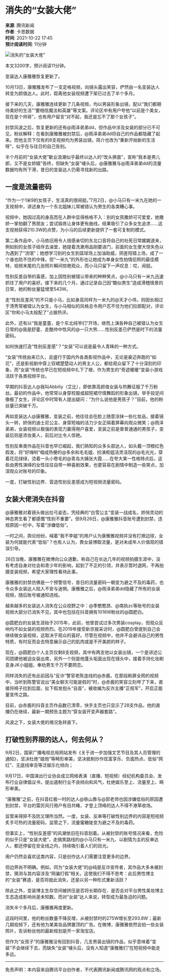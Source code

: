 # 消失的“女装大佬”

**来源**: 腾讯新闻  
**作者**: 卡思数据  
**时间**: 2021-10-22 17:45  
**预计阅读时间**: 11分钟

![消失的“女装大佬”](https://inews.gtimg.com/newsapp_bt/0/0522140926837_6113/0)

本文3200字，预计阅读11分钟。

变装达人康雅雅恢复更新了。

10月13日，康雅雅发布了一支定格视频，向镜头露出笑容，俨然由一名变装达人转变为颜值达人。此时，距离他女装视频遭下架已过去了半个多月。

接下来的几天，康雅雅连续更新了几条视频，均以男装形象出镜，配以“我们都期待美好的生活”“要相信魔法和英雄”等文案。评论区中有用户夸他“以前是个美女，现在是个帅哥”，也有用户留言“对不起，我还是忘不了那个女孩子”。

封禁风波之后，恢复更新的还有@雨泽弟弟dd，但作品中涉及女装的部分已不可见，粉丝解释：在看到康雅雅被封禁后，@雨泽弟弟dd将自己的作品都隐藏了起来。而他主页下仅有的8支视频均为男装出镜，简介也改为“重新开始新的生活呀”，似乎在与往日的自己告别。

半个月前的“女装大佬”歇业浪潮似乎最终以达人的“改头换面”，宣称“我本是男儿郎，又不是女娇娥”告终，但缺失“女装”噱头后，@康雅雅与@雨泽弟弟dd的流量数据均有所下滑，昔日的变装达人仍需寻找新的出路。

## 一度是流量密码

“作为一个1米9的女孩子，生活真的很闹挺。”7月2日，@小马只有一米九在她的一支视频中，讲述身为一个东北姐妹儿常被错认为男生的各类糟心事。

视频中，她因过高的身高而在人群中显得格格不入：别的女孩撒娇可可爱爱，她撒娇一掌拍翻了男朋友；尝试锻炼让身体更有曲线，结果吸引了众多女生追求……这支视频获得210.3W的点赞，为小马的后续更新提供了一套可复制的模式。

第二条作品中，小马依旧用令人倍感亲切的东北口音将自己的社死日常娓娓道来，例如别的女孩子结伴去澡堂，她提着洗漱用品刚要进门，前面的女生便大惊失色以为遇到了“流氓”；她想学习别的女生到篮球场上加油助威，阴差阳错上场，成了一个谁也防不住的中锋。但“一米九”的外形也让她成为单身女性拍情侣照的最佳模特，视频末尾的几张照片瞬间惊艳观众，而小马只留下一声叹息：哎，闹挺。

性别反差自带的喜感，加上因性别被错认带来的种种笑点，@小马只有一米九迅速抓住了用户的喜好。接下来的几个月，通过记录自己因“酷似男生”造成滑稽情景的日常，她的粉丝量猛增至543W。

走“性别反差风”的不只是小马，比如身高同样为一米九的@天才小伟，则因长相过于清秀常被错认为女生，与小马相似的风格总令用户忍不住为他们拉郎配对，评论区“你和小马太般配了”占据热评。

此外，还有以“我是童童，是个东北纯爷们”开场，继而上演各种自己被错认为女生日常的@我是舒童、走酷帅中性风的@一只大熊……性别反差已俨然是时下的流量密码。

如何快速打造“性别反差感”？“女装”可以说是最令人青睐的一种方式。

“女装”传统由来已久，且盛行于国内外各类影视作品中，无论是豪迈奔跑的“如花”，还是影视剧中穿上钗裙楚楚动人的男主人公，都给观众留下了十分深刻的印象，而“女装”传统也早已在短视频中扎下了根，作为男生的“奇迹暖暖”变装小游戏活跃于各类视频平台。

早期的抖音达人@我叫Abbiliy（艾比），即依靠高颜值女装与热舞征服了千万粉丝。最初的作品中，他常常以身穿校服或超短裙尽情舞蹈的形象出镜，举手投足间像极了女生，评论区中时常有人提出疑问：“为什么说他是男孩子？”目前，他的粉丝量已突破千万。

再如变装达人@康雅雅，变装之前，他往往会在脸上随意涂抹一些化妆品，接着镜头一转，娇俏的迪士尼公主、身穿短袖的活力少女正隔着屏幕向观众微笑；@雨泽弟弟，女装视频以极强的表现力赢得用户喜爱，变装之前是普普通通的男孩子，变装后则是浓妆美人，前后对比令人惊艳。

性别反串类作品在抖音也早已崛起，我们熟知的众多头部达人，如头戴一顶橙红色假发，将“好嗨哟”唱成热梗的@多余和毛毛姐、扮演柜姐活灵活现的@毛光光，穿着花花绿绿，烫着一头小卷毛的@青岛大姨张大霞……在夸大某一性格特点后，这些由男性演绎的女性往往自带一种喜剧效果，也更容易在剧情中制造一些笑点，加深观众对账号的印象。

一度，打破性别边界、营造性别反差感成为短视频流量密码。

## 女装大佬消失在抖音

@康雅雅对着镜头做出拉弓姿态，凭经典的“白雪公主”变装一战成名，娇俏灵动的神态男生看了都感慨“性别不重要”。但9月26日，@康雅雅抖音账号遭到封禁，违规原因一栏中，写着“涉嫌低俗”。

一时之间，舆论纷纷，喊着“我不李姐”的用户认为康雅雅视频并没有打擦边球，女装为何就能代表“低俗”？也有人认为，靠女装博取流量，是对未成年人价值观的错误引导。

26日当晚，康雅雅在微博向公众道歉，称自己在长达几年的视频拍摄生涯中，没有考虑自身对社会和青少年的影响，起到了不正的引领，并表示暂时退网，不再拍摄变装视频，希望大家理性看待此事。

康雅雅的封禁仿佛是一个预警信号，昔日的流量密码一朝变为避之不及的毒药，也令众多女装达人陷入不安与迷惘。康雅雅之后，@雨泽弟弟dd隐藏了所有的女装视频，随后账号被通知违规。

越来越多的女装达人消失在公众视野之中：@季憨憨昂、@南执zc等账号的女装视频大部分已消失不见，其中也包括在抖音拥有1016W粉丝的@圆肥白。

@圆肥白的女装生涯始于2015年，此前，他曾尝试过多次男装cosplay，但观众反响均不如女装的视频热烈。在2019年接受新京报采访时，@圆肥白曾提到自己会继续做女装视频，这取决于观众的喜好。尽管在视频中，他并不会避讳自己的男性特质，有时反而会去特意展示自己的肌肉或是不开美颜的样子。

现在，@圆肥白个人主页仅剩8支视频，其中有两支他以女装出镜，一个是讲述公司团建他被迫女装出席，另外一个则是他蓬头垢面出现在镜头中，接着手持化妆刷变身JK小姐姐，奉劝男生千万不要网恋。

同样消失的还有此前因与“反诈”警官老陈连线的@赤酱。在那段刷屏全网的视频中，当听到陈警官说出“美女聊天可能是假的”时，@赤酱的笑容立刻垮了下来，直接将椅子拉到后面，扯下假发抱头“自首”，被收编为反诈主播“正规军”，开启正能量宣传之路。

目前，@赤酱的抖音主页作品数已清零，快手主页也只显示了28支作品，他的直播仍在继续，最新一期预告主题为“穿女装开变声器套路”。

风波之下，女装大佬的境况急转直下。

## 打破性别界限的达人，何去何从？

9月2日，国家广播电视总局网站发布《关于进一步加强文艺节目及其人员管理的通知》，坚决杜绝“娘炮”等畸形审美，坚决抵制炒作炫富享乐、负面热点、低俗“网红”、无底线审丑等泛娱乐化倾向；

9月17日，中国演出行业协会成立网络表演（直播、短视频）经纪机构委员会、发布行业自律倡议书，提出遏制行业不良倾向和风气，杜绝娱乐至上、流量至上、畸形审美。

“康雅雅”之前，在抖音红极一时的达人@铁山靠与@郭老师也因涉嫌低俗的原因遭到封禁，平台的雷厉风行用户有目共睹，才登上顶峰的达人不得不潦草收场。

监管来得猝不及防又理所当然。一度，女装、反串等打破性别边界的内容是短视频炙手可热的流量密码，监管之下，流量蜜糖陡变为避之不及的毒药。

但事实上，“性别反差感”的风潮依旧在抖音刮着。从被封禁的账号情况来看，危险的似乎只是“女装大佬”，走搞笑路线的@小马只有一米九、以剧情为主的反串达人，都还停留在安全线之内，持续吸引着人们的目光。

用户仍然会喜欢这类内容，只是创作达人们需要注意更多的边界。

但边界尚不明确。例如，同为“女装大佬”的@纯是反诈宣传者，其作品大多未被封禁，猜测与其内容涉及“网骗打假”相关。这使我们不得不思考：此后男性博主的“女装”赛道，是否将就此消失，还是以另一种形式重新活跃？

除此之外，变装博主生存空间被挤压是否将长期存在、是否会对平台男性美妆博主生态造成影响尚是未知数。而对“女装”达人来说，转型成为最急迫的问题。

消失半个多月后，康雅雅再度更新。

这段时间里，他的粉丝数量不降反增，从被封禁时的275W增长至293.8W；最新几期视频下，还有他为某美妆品牌置顶的广告。在微博，康雅雅依然会拍一些女装照片，告诉粉丝他的最新规划是开一家淘宝店。

但作为“女孩子”的康雅雅没有回到抖音，几支男装出镜的作品，似乎意味着“变装”不会继续下去，而缺失“女装”噱头后，没有人知道“康雅雅们”在短视频中能走多远。

---

免责声明：本内容来自腾讯平台创作者，不代表腾讯新闻或腾讯网的观点和立场。